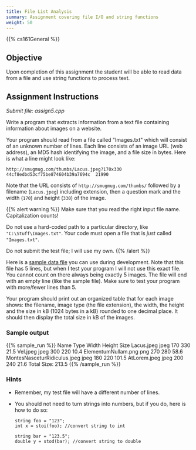 ```yaml
---
title: File List Analysis
summary: Assignment covering file I/O and string functions
weight: 50
---
```


{{% cs161General %}}

## Objective

Upon completion of this assignment the student will be able to read data
from a file and use string functions to process text.

## Assignment Instructions

*Submit file: assign5.cpp*

Write a program that extracts information from a text file containing
information about images on a website.

Your program should read from a file called "Images.txt" which will
consist of an unknown number of lines. Each line consists of an image
URL (web address), an MD5 hash identifying the image, and a file size in
bytes. Here is what a line might look like:

```
http://smugmug.com/thumbs/Lacus.jpeg?170x330  44cf8edbd53cf75be874604b39a7694c  21990
```

Note that the URL consists of `http://smugmug.com/thumbs/` followed by a
filename (`Lacus.jpeg`) including extension, then a question mark and
the width (`170`) and height (`330`) of the image.

{{% alert warning %}}
Make sure that you read the right input file name.
Capitalization counts!

Do not use a hard-coded path to a particular directory, like `"C:\Stuff\Images.txt"`.
Your code must open a file that is *just* called `"Images.txt"`.

Do not submit the test file; I will use my own.
{{% /alert %}}

Here is a [sample data file](Images.txt) you can use during development.
Note that this file has 5 lines, but when I test your program I will not
use this exact file. You cannot count on there always being exactly 5
images. The file will end with an empty line (like the sample file).
Make sure to test your program with more/fewer lines than 5.

Your program should print out an organized table that for each image
shows: the filename, image type (the file extension), the width, the
height and the size in kB (1024 bytes in a kB) rounded to one decimal
place. It should then display the total size in kB of the images.

### Sample output

{{% sample_run %}}
Name        Type  Width  Height  Size
Lacus.jpeg      jpeg  170  330  21.5
Vel.jpeg      jpeg  300  220  10.4
ElementumNullam.png    png  270  280  58.6
MontesNasceturRidiculus.jpeg  jpeg  180  220  101.5
AtLorem.jpeg      jpeg  200  240  21.6
Total Size:            213.5
{{% /sample_run %}}

### Hints

* Remember, my test file will have a different number of lines.
* You should not need to turn strings into numbers, but if you do, here is how to do so:

  ```
  string foo = "123";
  int x = stoi(foo); //convert string to int

  string bar = "123.5";
  double y = stod(bar); //convert string to double
  ```
